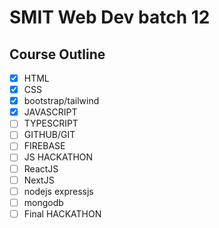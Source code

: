 # SMIT Web Dev batch 12

## Course Outline

- [x] HTML
- [x] CSS
- [x] bootstrap/tailwind
- [x] JAVASCRIPT
- [ ] TYPESCRIPT
- [ ] GITHUB/GIT
- [ ] FIREBASE
- [ ] JS HACKATHON
- [ ] ReactJS
- [ ] NextJS
- [ ] nodejs expressjs
- [ ] mongodb
- [ ] Final HACKATHON
